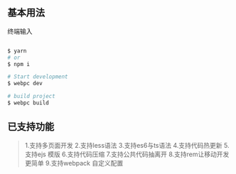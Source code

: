 
## 基本用法

终端输入

```bash

$ yarn
# or 
$ npm i

# Start development
$ webpc dev

# build project
$ webpc build
```

## 已支持功能
> 1.支持多页面开发
> 2.支持less语法
> 3.支持es6与ts语法
> 4.支持代码热更新
> 5.支持ejs 模版
> 6.支持代码压缩
> 7.支持公共代码抽离开
> 8.支持rem让移动开发更简单
> 9.支持webpack 自定义配置